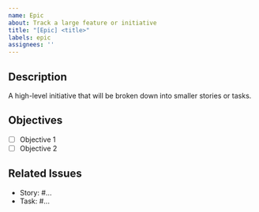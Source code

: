 ```yaml
---
name: Epic
about: Track a large feature or initiative
title: "[Epic] <title>"
labels: epic
assignees: ''
---
```


## Description
A high-level initiative that will be broken down into smaller stories or tasks.

## Objectives
- [ ] Objective 1
- [ ] Objective 2

## Related Issues
- Story: #...
- Task: #...

